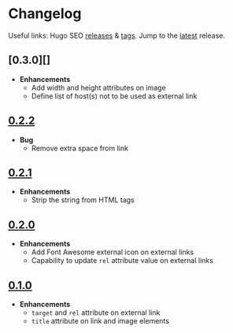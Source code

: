 # Changelog

Useful links: Hugo SEO [releases][] & [tags][]. Jump to the [latest][] release.

## [0.3.0][]

- **Enhancements**
  - Add width and height attributes on image
  - Define list of host(s) not to be used as external link

## [0.2.2][]

- **Bug**
  - Remove extra space from link

## [0.2.1][]

- **Enhancements**
  - Strip the string from HTML tags

## [0.2.0][]

- **Enhancements**
  - Add Font Awesome external icon on external links
  - Capability to update `rel` attribute value on external links

## [0.1.0][]

- **Enhancements**
  - `target` and `rel` attribute on external link
  - `title` attribute on link and image elements

[0.1.0]: https://github.com/trunkcode/hugo-seo/releases/v0.1.0
[0.2.0]: https://github.com/trunkcode/hugo-seo/releases/v0.2.0
[0.2.1]: https://github.com/trunkcode/hugo-seo/releases/v0.2.1
[0.2.2]: https://github.com/trunkcode/hugo-seo/releases/v0.2.2
[latest]: https://github.com/trunkcode/hugo-seo/releases/latest
[releases]: https://github.com/trunkcode/hugo-seo/releases
[tags]: https://github.com/trunkcode/hugo-seo/tags
